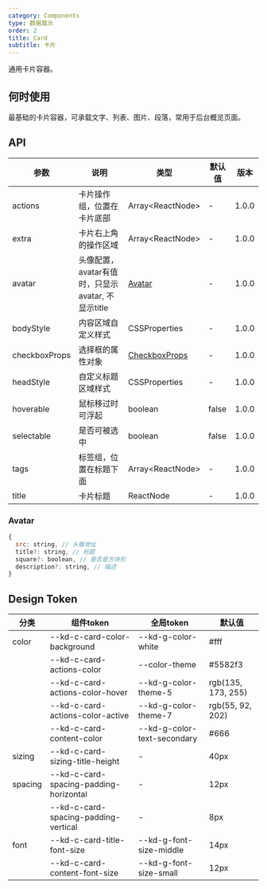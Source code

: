```yaml
---
category: Components
type: 数据展示
order: 2
title: Card
subtitle: 卡片
---
```


通用卡片容器。

## 何时使用

最基础的卡片容器，可承载文字、列表、图片、段落，常用于后台概览页面。

## API

| 参数 | 说明 | 类型 | 默认值 | 版本 |
| --- | --- | --- | --- | --- |
| actions | 卡片操作组，位置在卡片底部 | Array&lt;ReactNode> | - | 1.0.0 |
| extra | 卡片右上角的操作区域 | Array&lt;ReactNode> | - | 1.0.0 |
| avatar | 头像配置，avatar有值时，只显示avatar, 不显示title | [Avatar](#Avatar) | - | 1.0.0 |
| bodyStyle | 内容区域自定义样式 | CSSProperties | - | 1.0.0 |
| checkboxProps | 选择框的属性对象 | [CheckboxProps](/components/checkbox/#API) | - | 1.0.0 |
| headStyle | 自定义标题区域样式 | CSSProperties | - | 1.0.0 |
| hoverable | 鼠标移过时可浮起 | boolean | false | 1.0.0 |
| selectable | 是否可被选中 | boolean | false | 1.0.0 |
| tags | 标签组，位置在标题下面 | Array&lt;ReactNode> | - | 1.0.0 |
| title | 卡片标题 | ReactNode | - | 1.0.0 |

### Avatar
```js
{
  src: string, // 头像地址
  title?: string, // 标题
  square?: boolean, // 是否是方块形
  description?: string, // 描述
}
```

## Design Token

| 分类 | 组件token | 全局token | 默认值 |
| --- | --- | --- | --- |
| color | --kd-c-card-color-background | --kd-g-color-white | #fff |
|  | --kd-c-card-actions-color | --color-theme | #5582f3 |
|  | --kd-c-card-actions-color-hover | --kd-g-color-theme-5 | rgb(135, 173, 255) |
|  | --kd-c-card-actions-color-active | --kd-g-color-theme-7 | rgb(55, 92, 202) |
|  | --kd-c-card-content-color | --kd-g-color-text-secondary | #666 |
| sizing | --kd-c-card-sizing-title-height | - | 40px |
| spacing | --kd-c-card-spacing-padding-horizontal | - | 12px |
|  | --kd-c-card-spacing-padding-vertical | - | 8px |
| font | --kd-c-card-title-font-size | --kd-g-font-size-middle | 14px |
|  | --kd-c-card-content-font-size | --kd-g-font-size-small | 12px |
